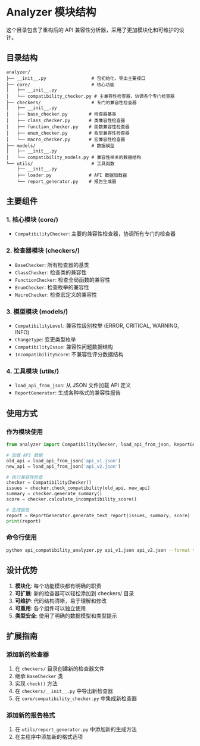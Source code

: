 # Analyzer 模块结构

这个目录包含了重构后的 API 兼容性分析器，采用了更加模块化和可维护的设计。

## 目录结构

```
analyzer/
├── __init__.py                 # 包初始化，导出主要接口
├── core/                       # 核心功能
│   ├── __init__.py
│   └── compatibility_checker.py # 主兼容性检查器，协调各个专门检查器
├── checkers/                   # 专门的兼容性检查器
│   ├── __init__.py
│   ├── base_checker.py        # 检查器基类
│   ├── class_checker.py       # 类兼容性检查器
│   ├── function_checker.py    # 函数兼容性检查器
│   ├── enum_checker.py        # 枚举兼容性检查器
│   └── macro_checker.py       # 宏兼容性检查器
├── models/                     # 数据模型
│   ├── __init__.py
│   └── compatibility_models.py # 兼容性相关的数据结构
└── utils/                      # 工具函数
    ├── __init__.py
    ├── loader.py              # API 数据加载器
    └── report_generator.py    # 报告生成器
```

## 主要组件

### 1. 核心模块 (core/)
- `CompatibilityChecker`: 主要的兼容性检查器，协调所有专门的检查器

### 2. 检查器模块 (checkers/)
- `BaseChecker`: 所有检查器的基类
- `ClassChecker`: 检查类的兼容性
- `FunctionChecker`: 检查全局函数的兼容性
- `EnumChecker`: 检查枚举的兼容性
- `MacroChecker`: 检查宏定义的兼容性

### 3. 模型模块 (models/)
- `CompatibilityLevel`: 兼容性级别枚举 (ERROR, CRITICAL, WARNING, INFO)
- `ChangeType`: 变更类型枚举
- `CompatibilityIssue`: 兼容性问题数据结构
- `IncompatibilityScore`: 不兼容性评分数据结构

### 4. 工具模块 (utils/)
- `load_api_from_json`: 从 JSON 文件加载 API 定义
- `ReportGenerator`: 生成各种格式的兼容性报告

## 使用方式

### 作为模块使用
```python
from analyzer import CompatibilityChecker, load_api_from_json, ReportGenerator

# 加载 API 数据
old_api = load_api_from_json('api_v1.json')
new_api = load_api_from_json('api_v2.json')

# 执行兼容性检查
checker = CompatibilityChecker()
issues = checker.check_compatibility(old_api, new_api)
summary = checker.generate_summary()
score = checker.calculate_incompatibility_score()

# 生成报告
report = ReportGenerator.generate_text_report(issues, summary, score)
print(report)
```

### 命令行使用
```bash
python api_compatibility_analyzer.py api_v1.json api_v2.json --format text -o report.txt
```

## 设计优势

1. **模块化**: 每个功能模块都有明确的职责
2. **可扩展**: 新的检查器可以轻松添加到 checkers/ 目录
3. **可维护**: 代码结构清晰，易于理解和修改
4. **可重用**: 各个组件可以独立使用
5. **类型安全**: 使用了明确的数据模型和类型提示

## 扩展指南

### 添加新的检查器
1. 在 `checkers/` 目录创建新的检查器文件
2. 继承 `BaseChecker` 类
3. 实现 `check()` 方法
4. 在 `checkers/__init__.py` 中导出新检查器
5. 在 `core/compatibility_checker.py` 中集成新检查器

### 添加新的报告格式
1. 在 `utils/report_generator.py` 中添加新的生成方法
2. 在主程序中添加新的格式选项


